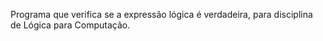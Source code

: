Programa que verifica se a expressão lógica é verdadeira, para disciplina de Lógica para Computação.
